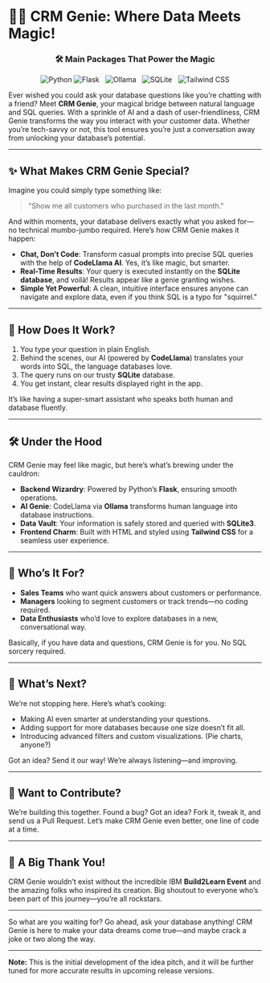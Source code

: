 # 🧞‍♂️ CRM Genie: Where Data Meets Magic!

<div align="center">

### 🛠 Main Packages That Power the Magic

![Python](https://img.shields.io/badge/Python-3.10.10-blue?logo=python&logoColor=white) ![Flask](https://img.shields.io/badge/Flask-3.1.0-green?logo=flask&logoColor=white) &nbsp; ![Ollama](https://img.shields.io/badge/Ollama-CodeLLama-orange?logo=ai&logoColor=white) &nbsp; ![SQLite](https://img.shields.io/badge/SQLite-3-lightgrey?logo=sqlite&logoColor=white) &nbsp; ![Tailwind CSS](https://img.shields.io/badge/TailwindCSS-3.3-blue?logo=tailwindcss&logoColor=white)

</div>

Ever wished you could ask your database questions like you’re chatting with a friend? 
Meet **CRM Genie**, your magical bridge between natural language and SQL queries. With a sprinkle of AI and a dash of user-friendliness, CRM Genie transforms the way you interact with your customer data. Whether you’re tech-savvy or not, this tool ensures you’re just a conversation away from unlocking your database’s potential.

---

## ✨ **What Makes CRM Genie Special?**

Imagine you could simply type something like:
> "Show me all customers who purchased in the last month."

And within moments, your database delivers exactly what you asked for—no technical mumbo-jumbo required. Here’s how CRM Genie makes it happen:

- **Chat, Don’t Code**: Transform casual prompts into precise SQL queries with the help of **CodeLlama AI**. Yes, it’s like magic, but smarter.
- **Real-Time Results**: Your query is executed instantly on the **SQLite database**, and voilà! Results appear like a genie granting wishes.
- **Simple Yet Powerful**: A clean, intuitive interface ensures anyone can navigate and explore data, even if you think SQL is a typo for "squirrel."

---

## 🚀 **How Does It Work?**

1. You type your question in plain English.
2. Behind the scenes, our AI (powered by **CodeLlama**) translates your words into SQL, the language databases love.
3. The query runs on our trusty **SQLite** database.
4. You get instant, clear results displayed right in the app.

It’s like having a super-smart assistant who speaks both human and database fluently. 

---

## 🛠 **Under the Hood**

CRM Genie may feel like magic, but here’s what’s brewing under the cauldron:

- **Backend Wizardry**: Powered by Python’s **Flask**, ensuring smooth operations.
- **AI Genie**: CodeLlama via **Ollama** transforms human language into database instructions.
- **Data Vault**: Your information is safely stored and queried with **SQLite3**.
- **Frontend Charm**: Built with HTML and styled using **Tailwind CSS** for a seamless user experience.

---

## 🔮 **Who’s It For?**

- **Sales Teams** who want quick answers about customers or performance.
- **Managers** looking to segment customers or track trends—no coding required.
- **Data Enthusiasts** who’d love to explore databases in a new, conversational way.

Basically, if you have data and questions, CRM Genie is for you. No SQL sorcery required.

---

## 🚧 **What’s Next?**

We’re not stopping here. Here’s what’s cooking:

- Making AI even smarter at understanding your questions.
- Adding support for more databases because one size doesn’t fit all.
- Introducing advanced filters and custom visualizations. (Pie charts, anyone?)

Got an idea? Send it our way! We’re always listening—and improving.

---

## 🤝 **Want to Contribute?**

We’re building this together. Found a bug? Got an idea? 
Fork it, tweak it, and send us a Pull Request. Let’s make CRM Genie even better, one line of code at a time.

---

## 🙌 **A Big Thank You!**

CRM Genie wouldn’t exist without the incredible IBM **Build2Learn Event** and the amazing folks who inspired its creation. Big shoutout to everyone who’s been part of this journey—you’re all rockstars.

---

So what are you waiting for? Go ahead, ask your database anything! CRM Genie is here to make your data dreams come true—and maybe crack a joke or two along the way.

---

**Note:** This is the initial development of the idea pitch, and it will be further tuned for more accurate results in upcoming release versions.


